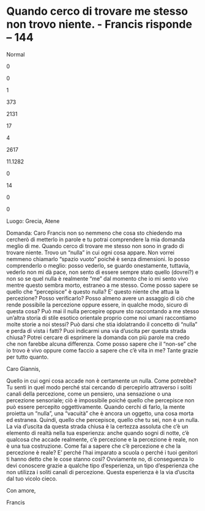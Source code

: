 # Quando cerco di trovare me stesso non trovo niente. - Francis risponde – 144

Normal

0

0

1

373

2131

17

4

2617

11.1282

0

14

0

0

Luogo: Grecia, Atene

Domanda: Caro Francis non so nemmeno che cosa sto chiedendo ma cercherò di metterlo in parole e tu potrai comprendere la mia domanda meglio di me. Quando cerco di trovare me stesso non sono in grado di trovare niente. Trovo un “nulla” in cui ogni cosa appare. Non vorrei nemmeno chiamarlo “spazio vuoto” poiché è senza dimensioni. Io posso comprenderlo o meglio: posso vederlo, se guardo onestamente, tuttavia, vederlo non mi dà pace, non sento di essere sempre stato quello (dovrei?) e non so se quel nulla è realmente “me” dal momento che io mi sento vivo mentre questo sembra morto, estraneo a me stesso. Come posso sapere se quello che “percepisce” è questo nulla? E’ questo niente che attua la percezione? Posso verificarlo? Posso almeno avere un assaggio di ciò che rende possibile la percezione oppure essere, in qualche modo, sicuro di questa cosa? Può mai il nulla percepire oppure sto raccontando a me stesso un’altra storia di stile esotico orientale proprio come noi umani raccontiamo molte storie a noi stessi? Può darsi che stia idolatrando il concetto di “nulla” e perda di vista i fatti? Puoi indicarmi una via d’uscita per questa strada chiusa? Potrei cercare di esprimere la domanda con più parole ma credo che non farebbe alcuna differenza. Come posso sapere che il “non-se” che io trovo è vivo oppure come faccio a sapere che c’è vita in me? Tante grazie per tutto quanto.

Caro Giannis,

Quello in cui ogni cosa accade non è certamente un nulla. Come potrebbe? Tu senti in quel modo perché stai cercando di percepirlo attraverso i soliti canali della percezione, come un pensiero, una sensazione o una percezione sensoriale; ciò è impossibile poiché quello che percepisce non può essere percepito oggettivamente. Quando cerchi di farlo, la mente proietta un “nulla”, una “vacuità” che è ancora un oggetto, una cosa morta ed estranea. Quindi, quello che percepisce, quello che tu sei, non è un nulla. La via d’uscita da questa strada chiusa è la certezza assoluta che c’è un elemento di realtà nella tua esperienza: anche quando sogni di notte, c’è qualcosa che accade realmente, c’è percezione e la percezione è reale, non è una tua costruzione. Come fai a sapere che c’è percezione e che la percezione è reale? E’ perché l’hai imparato a scuola o perché i tuoi genitori ti hanno detto che le cose stanno così? Ovviamente no, di conseguenza lo devi conoscere grazie a qualche tipo d’esperienza, un tipo d’esperienza che non utilizza i soliti canali di percezione. Questa esperienza è la via d’uscita dal tuo vicolo cieco.

Con amore,

Francis

